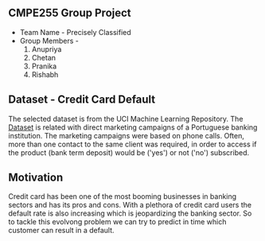 ## CMPE255 Group Project

* Team Name - Precisely Classified
* Group Members - 
  1. Anupriya
  2. Chetan
  3. Pranika
  4. Rishabh
  
## Dataset - Credit Card Default
The selected dataset is from the UCI Machine Learning Repository. The [Dataset](https://archive.ics.uci.edu/ml/datasets/Bank+Marketing#) is related with direct marketing campaigns of a Portuguese banking institution. The marketing campaigns were based on phone calls. Often, more than one contact to the same client was required, in order to access if the product (bank term deposit) would be ('yes') or not ('no') subscribed. 

## Motivation 
Credit card has been one of the most booming businesses in banking sectors and has its pros and cons. With a plethora of credit card users the default rate is also increasing which is jeopardizing the banking sector. So to tackle this evolvong problem we can try to predict in time which customer can result in a default.

